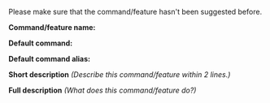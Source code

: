 Please make sure that the command/feature hasn't been suggested before.

**Command/feature name:**  

**Default command:**  

**Default command alias:**  

**Short description** *(Describe this command/feature within 2 lines.)*  

**Full description**  *(What does this command/feature do?)*
